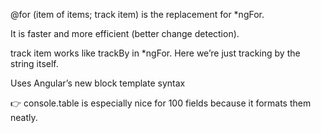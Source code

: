 @for (item of items; track item) is the replacement for *ngFor.

It is faster and more efficient (better change detection).

track item works like trackBy in *ngFor. Here we’re just tracking by the string itself.

Uses Angular’s new block template syntax

👉 console.table is especially nice for 100 fields because it formats them neatly.
